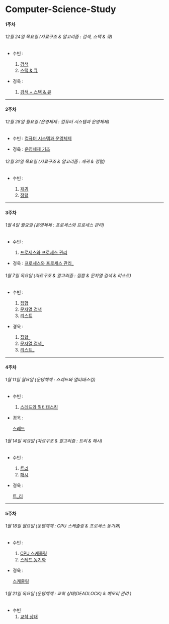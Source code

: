 # Computer-Science-Study

#### 1주차 

###### 12월 24일 목요일 (자료구조 & 알고리즘 : 검색, 스택 & 큐)

- 수빈 : 

  [검색]: https://www.notion.so/5d76289e9e1248769f9156f98bc953f3
  [스택 & 큐]: https://www.notion.so/2e8773febdd64c259f8de3a3ed1e949b
  [컴퓨터 시스템과 운영체제]: https://www.notion.so/d56ffa3073ae4bf98db882ed0187c467

  1. [검색]
  2. [스택 & 큐]

- 경욱 : 
  
  [검색 + 스택 & 큐]: https://ku-na.tistory.com/2
  [운영체제 기초]: https://ku-na.tistory.com/3
  
  1. [검색 + 스택 & 큐]



------

#### 2주차 

###### 12월 28일 월요일 (운영체제 : 컴퓨터 시스템과 운영체제)

- 수빈 :  [컴퓨터 시스템과 운영체제]

- 경욱 : [운영체제 기초]

####  

###### 12월 31일 목요일 (자료구조 & 알고리즘 : 재귀 & 정렬)

- 수빈 : 

  [재귀]: https://www.notion.so/ebfc54f54f1e461390c70bd0d6a79f97
[정렬]: https://www.notion.so/9515e9ab7e44496592ed61f49ca5083a

  

  1. [재귀]
  2. [정렬]




------

#### 3주차 

###### 1월 4일 월요일 (운영체제 : 프로세스와 프로세스 관리)

- 수빈 : 

  [프로세스와 프로세스 관리]: https://www.notion.so/7ac4c67bebd1457892a66addef20fdf8

  1. [프로세스와 프로세스 관리]
  
[프로세스와 프로세스 관리_]: https://ku-na.tistory.com/5

  - 경욱 : [프로세스와 프로세스 관리_]

    

###### 1월 7일 목요일 (자료구조 & 알고리즘 : 집합 & 문자열 검색 & 리스트)

- 수빈 : 

  [집합]: https://www.notion.so/a22acd4596694a2c98d1f9c85ec4c1dc
  [문자열 검색]: https://www.notion.so/66b959fd1cad4ccda41dedb240e84af9
  [리스트]: https://www.notion.so/b557dc9f73274dba9d00b6324c274613

  1. [집합]
  2. [문자열 검색]
  3. [리스트]
  
- 경욱 : 

  [집합_]: https://ku-na.tistory.com/6?category=988999
  [문자열 검색_]: https://ku-na.tistory.com/7?category=988999
  [리스트_]: https://ku-na.tistory.com/8
  
  1. [집합_]
  2. [문자열 검색_]
  3. [리스트_]



------

#### 4주차 

###### 1월 11일 월요일 (운영체제 : 스레드와 멀티태스킹)

- 수빈 : 

  [스레드와 멀티태스킹]: https://www.notion.so/1a686cf12f684c8fb7f15d63a7125eb2

  1. [스레드와 멀티태스킹]
  
 - 경욱 : 

   [스레드]: https://ku-na.tistory.com/9
    [스레드]



###### 1월 14일 목요일 (자료구조 & 알고리즘 : 트리 & 해시)

- 수빈 : 

  [트리]: https://www.notion.so/a3cfc76bb54b4c8e8ed63e62bc449921
  [해시]: https://www.notion.so/f6e36c5f9ae04196977276fbaa5222f3

  1. [트리]
  2. [해시]


- 경욱 :

  [트_리]: https://ku-na.tistory.com/10
  [트_리]



------

#### 5주차 

###### 1월 18일 월요일 (운영체제 : CPU 스케줄링 & 프로세스 동기화)

- 수빈 :

  [CPU 스케줄링]: https://www.notion.so/CPU-5ab40ad244314f10b5442e1d2b2d2657
  [스레드 동기화]: https://www.notion.so/4586f0cb25b8468993a1fbc7d8b7b132

  

  1. [CPU 스케줄링]
  2. [스레드 동기화]

- 경욱 : 

  [스케줄링]: https://ku-na.tistory.com/11
  
  [스케줄링]



###### 1월 21일 목요일 (운영체제 : 교착 상태(DEADLOCK) & 메모리 관리 )

[교착 상태]: https://www.notion.so/DEADLOCK-2514a08c9d724993aca2ac610e51a3c2

- 수빈
  1. [교착 상태]